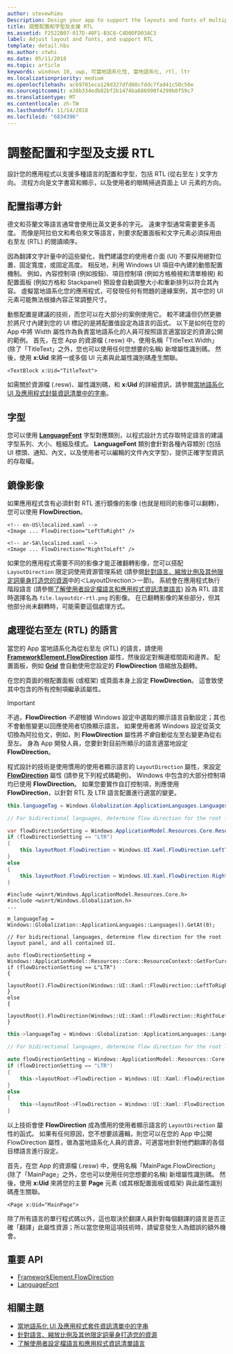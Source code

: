 ```yaml
---
author: stevewhims
Description: Design your app to support the layouts and fonts of multiple languages, including RTL (right-to-left) flow direction.
title: 調整配置和字型及支援 RTL
ms.assetid: F2522B07-017D-40F1-B3C8-C4D0DFD03AC3
label: Adjust layout and fonts, and support RTL
template: detail.hbs
ms.author: stwhi
ms.date: 05/11/2018
ms.topic: article
keywords: windows 10, uwp, 可當地語系化性, 當地語系化, rtl, ltr
ms.localizationpriority: medium
ms.openlocfilehash: ac69701eca128d327dfd80cfddc7fad41c50c50e
ms.sourcegitcommit: e38b334edb82bf2b1474ba686990f4299b8f59c7
ms.translationtype: MT
ms.contentlocale: zh-TW
ms.lasthandoff: 11/14/2018
ms.locfileid: "6834396"
---
```

# <a name="adjust-layout-and-fonts-and-support-rtl"></a>調整配置和字型及支援 RTL
設計您的應用程式以支援多種語言的配置和字型，包括 RTL (從右至左 ) 文字方向。 流程方向是文字書寫和顯示，以及使用者的眼睛掃過頁面上 UI 元素的方向。

## <a name="layout-guidelines"></a>配置指導方針
德文和芬蘭文等語言通常會使用比英文更多的字元。 遠東字型通常需要更多高度。 而像是阿拉伯文和希伯來文等語言，則要求配置面板和文字元素必須採用由右至左 (RTL) 的閱讀順序。

因為翻譯文字計量中的這些變化，我們建議您的使用者介面 (UI) 不要採用絕對位置、固定寬度，或固定高度。 相反地，利用 Windows UI 項目中內建的動態配置機制。 例如，內容控制項 (例如按鈕)、項目控制項 (例如方格檢視和清單檢視) 和配置面板 (例如方格和 Stackpanel) 預設會自動調整大小和重新排列以符合其內容。 虛擬當地語系化您的應用程式，可發現任何有問題的邊緣案例，其中您的 UI 元素可能無法根據內容正常調整尺寸。

動態配置是建議的技術，而您可以在大部分的案例使用它。 較不建議但仍然更勝於將尺寸內建到您的 UI 標記的是將配置值設定為語言的函式。 以下是如何在您的 App 中將 Width 屬性作為負責當地語系化的人員可按照語言適當設定的資源公開的範例。 首先，在您 App 的資源檔 (.resw) 中，使用名稱「TitleText.Width」(除了「TitleText」之外，您也可以使用任何您想要的名稱) 新增屬性識別碼。 然後，使用 **x:Uid** 來將一或多個 UI 元素與此屬性識別碼產生關聯。

```xaml
<TextBlock x:Uid="TitleText">
```

如需關於資源檔 (.resw)、屬性識別碼，和 **x:Uid** 的詳細資訊，請參閱[當地語系化 UI 及應用程式封裝資訊清單中的字串](../../app-resources/localize-strings-ui-manifest.md)。

## <a name="fonts"></a>字型
您可以使用 [**LanguageFont**](/uwp/api/Windows.Globalization.Fonts.LanguageFont?branch=live) 字型對應類別，以程式設計方式存取特定語言的建議字型系列、大小、粗細及樣式。 **LanguageFont** 類別會針對各種內容類別 (包括 UI 標頭、通知、內文，以及使用者可以編輯的文件內文字型)，提供正確字型資訊的存取權。

## <a name="mirroring-images"></a>鏡像影像
如果應用程式含有必須針對 RTL 進行鏡像的影像 (也就是相同的影像可以翻轉)，您可以使用 **FlowDirection**。

```xaml
<!-- en-US\localized.xaml -->
<Image ... FlowDirection="LeftToRight" />

<!-- ar-SA\localized.xaml -->
<Image ... FlowDirection="RightToLeft" />
```

如果您的應用程式需要不同的影像才能正確翻轉影像，您可以搭配 `LayoutDirection` 限定詞使用資源管理系統 (請參閱[針對語言、縮放比例及其他限定詞量身打造您的資源](../../app-resources/tailor-resources-lang-scale-contrast.md#layoutdirection)中的＜LayoutDirection＞一節)。 系統會在應用程式執行階段語言 (請參閱[了解使用者設定檔語言和應用程式資訊清單語言](manage-language-and-region.md)) 設為 RTL 語言時選擇名為 `file.layoutdir-rtl.png` 的影像。 在已翻轉影像的某些部分，但其他部分尚未翻轉時，可能需要這個處理方式。

## <a name="handling-right-to-left-rtl-languages"></a>處理從右至左 (RTL) 的語言
當您的 App 當地語系化為從右至左 (RTL) 的語言，請使用 [**FrameworkElement.FlowDirection**](/uwp/api/Windows.UI.Xaml.FrameworkElement.FlowDirection) 屬性，然後設定對稱邊框間距和邊界。 配置面板，例如 [**Grid**](/uwp/api/Windows.UI.Xaml.Controls.Grid?branch=live) 會自動使用您設定的 **FlowDirection** 值縮放及翻轉。

在您的頁面的根配置面板 (或框架) 或頁面本身上設定 **FlowDirection**。 這會致使其中包含的所有控制項繼承該屬性。

> [!IMPORTANT]
> 不過，**FlowDirection** *不是*根據 Windows 設定中選取的顯示語言自動設定；其也不會動態變更以回應使用者切換顯示語言。 如果使用者將 Windows 設定從英文切換為阿拉伯文，例如，則 **FlowDirection** 屬性將*不會*自動從左至右變更為從右至左。 身為 App 開發人員，您要針對目前所顯示的語言適當地設定 **FlowDirection**。

程式設計的技術是使用慣用的使用者顯示語言的 `LayoutDirection` 屬性，來設定 [**FlowDirection**](/uwp/api/Windows.UI.Xaml.FrameworkElement.FlowDirection) 屬性 (請參見下列程式碼範例)。 Windows 中包含的大部分控制項均已使用 **FlowDirection**。 如果您要實作自訂控制項，則應使用 **FlowDirection**，以針對 RTL 及 LTR 語言配置進行適當的變更。

```csharp    
this.languageTag = Windows.Globalization.ApplicationLanguages.Languages[0];

// For bidirectional languages, determine flow direction for the root layout panel, and all contained UI.

var flowDirectionSetting = Windows.ApplicationModel.Resources.Core.ResourceContext.GetForCurrentView().QualifierValues["LayoutDirection"];
if (flowDirectionSetting == "LTR")
{
    this.layoutRoot.FlowDirection = Windows.UI.Xaml.FlowDirection.LeftToRight;
}
else
{
    this.layoutRoot.FlowDirection = Windows.UI.Xaml.FlowDirection.RightToLeft;
}
```

```cppwinrt
#include <winrt/Windows.ApplicationModel.Resources.Core.h>
#include <winrt/Windows.Globalization.h>
...

m_languageTag = Windows::Globalization::ApplicationLanguages::Languages().GetAt(0);

// For bidirectional languages, determine flow direction for the root layout panel, and all contained UI.

auto flowDirectionSetting = Windows::ApplicationModel::Resources::Core::ResourceContext::GetForCurrentView().QualifierValues().Lookup(L"LayoutDirection");
if (flowDirectionSetting == L"LTR")
{
    layoutRoot().FlowDirection(Windows::UI::Xaml::FlowDirection::LeftToRight);
}
else
{
    layoutRoot().FlowDirection(Windows::UI::Xaml::FlowDirection::RightToLeft);
}
```

```cpp
this->languageTag = Windows::Globalization::ApplicationLanguages::Languages->GetAt(0);

// For bidirectional languages, determine flow direction for the root layout panel, and all contained UI.

auto flowDirectionSetting = Windows::ApplicationModel::Resources::Core::ResourceContext::GetForCurrentView()->QualifierValues->Lookup("LayoutDirection");
if (flowDirectionSetting == "LTR")
{
    this->layoutRoot->FlowDirection = Windows::UI::Xaml::FlowDirection::LeftToRight;
}
else
{
    this->layoutRoot->FlowDirection = Windows::UI::Xaml::FlowDirection::RightToLeft;
}
```

以上技術會使 **FlowDirection** 成為慣用的使用者顯示語言的 `LayoutDirection` 屬性的函式。 如果有任何原因，您不想要該邏輯，則您可以在您的 App 中公開 FlowDirection 屬性，做為當地語系化人員的資源，可適當地針對他們翻譯的各個目標語言進行設定。

首先，在您 App 的資源檔 (.resw) 中，使用名稱「MainPage.FlowDirection」(除了「MainPage」之外，您也可以使用任何您想要的名稱) 新增屬性識別碼。 然後，使用 **x:Uid** 來將您的主要 **Page** 元素 (或其根配置面板或框架) 與此屬性識別碼產生關聯。

```xaml
<Page x:Uid="MainPage">
```

除了所有語言的單行程式碼以外，這也取決於翻譯人員針對每個翻譯的語言是否正確「翻譯」此屬性資源；所以當您使用這項技術時，請留意發生人為錯誤的額外機會。

## <a name="important-apis"></a>重要 API
* [FrameworkElement.FlowDirection](/uwp/api/Windows.UI.Xaml.FrameworkElement.FlowDirection)
* [LanguageFont](/uwp/api/Windows.Globalization.Fonts.LanguageFont?branch=live)

## <a name="related-topics"></a>相關主題
* [當地語系化 UI 及應用程式套件資訊清單中的字串](../../app-resources/localize-strings-ui-manifest.md)
* [針對語言、縮放比例及其他限定詞量身打造您的資源](../../app-resources/tailor-resources-lang-scale-contrast.md)
* [了解使用者設定檔語言和應用程式資訊清單語言](manage-language-and-region.md)